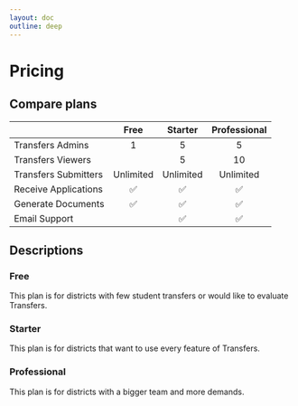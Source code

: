 ```yaml
---
layout: doc
outline: deep
---
```


# Pricing

## Compare plans

|                      |        Free        |       Starter      |    Professional    |
|----------------------|:------------------:|:------------------:|:------------------:|
| Transfers Admins     |          1         |          5         |         5          |
| Transfers Viewers    |                    |          5         |         10         |
| Transfers Submitters |      Unlimited     |      Unlimited     |      Unlimited     |
| Receive Applications | :white_check_mark: | :white_check_mark: | :white_check_mark: |
| Generate Documents   | :white_check_mark: | :white_check_mark: | :white_check_mark: |
| Email Support        |                    | :white_check_mark: | :white_check_mark: |

## Descriptions

### Free

This plan is for districts with few student transfers or would like to evaluate Transfers.

### Starter

This plan is for districts that want to use every feature of Transfers.

### Professional

This plan is for districts with a bigger team and more demands.